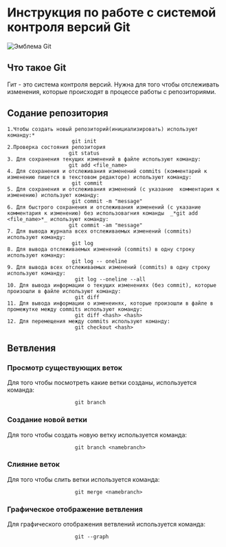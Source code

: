 # **Инструкция по работе с системой контроля версий Git**

![Эмблема Git](Git.png)

## Что такое Git

Гит - это система контроля версий. Нужна для того чтобы отслеживать изменения, которые происходят в процессе работы c репозиториями.

## Содание репозитория

    1.Чтобы создать новый репозиторий(инициализировать) используют команду:*
                         git init
    2.Проверка состояния репозитория
                        git status
    3. Для сохранения текущих изменений в файле используют команду:
                        git add <file_name>
    4. Для сохранения и отслеживания изменений commits (комментарий к изменению пишется в текстовом редакторе) используют команду:
                         git commit   
    5. Для сохранения и отслеживания изменений (с указание  комментария к изменению) используют команду:                      
                         git commit -m "message"
    6. Для быстрого сохранения и отслеживания изменений (с указание  комментария к изменению) без использовагния команды  _*git add <file_name>*_ используют команду:      
                        git commit -am "message"
    7. Для вывода журнала всех отслеживаемых изменений (commits) используют команду:      
                         git log
    8. Для вывода отслеживаемых изменений (commits) в одну строку используют команду:            
                         git log -- oneline
    9. Для вывода всех отслеживаемых изменений (commits) в одну строку используют команду:            
                          git log --oneline --all
    10. Для вывода информации о текущих изменениях (без commit), которые произошли в файле используют команду:   
                          git diff
    11. Для вывода информации о изменеинях, которые произошли в файле в промежутке между commits используют команду:   
                          git diff <hash> <hash> 
    12. Для перемещения между commits используют команду:
                          git checkout <hash>

## Ветвления

### Просмотр cуществующих веток

Для того чтобы посмотреть какие ветки созданы, используется команда:

                          git branch

### Создание новой ветки

Для того чтобы создать новую ветку используется команда:

                          git branch <namebranch>

### Слияние веток

Для того чтобы слить ветки используется команда:

                          git merge <namebranch>
 
 ### Графическое отображениe ветвления

Для графического отображения ветвлений используется команда:

                          git --graph                   
    





